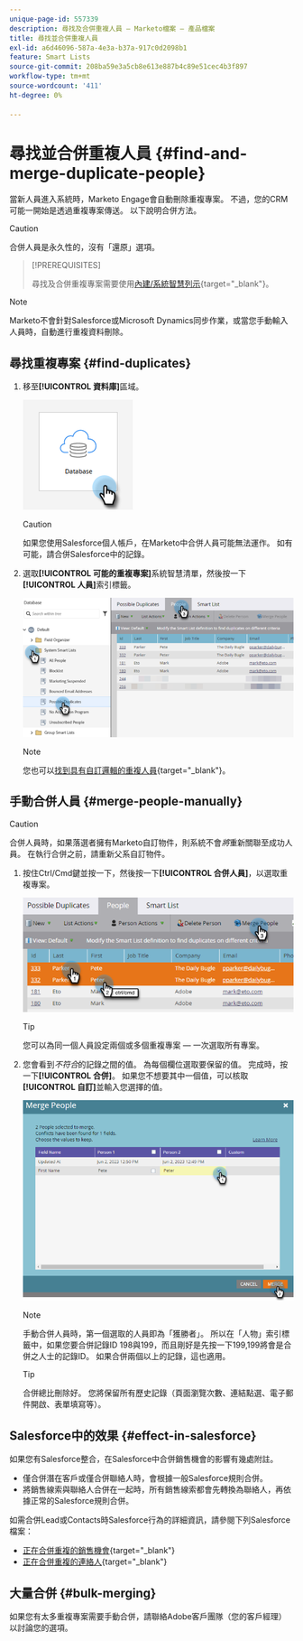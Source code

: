 ```yaml
---
unique-page-id: 557339
description: 尋找及合併重複人員 — Marketo檔案 — 產品檔案
title: 尋找並合併重複人員
exl-id: a6d46096-587a-4e3a-b37a-917c0d2098b1
feature: Smart Lists
source-git-commit: 208ba59e3a5cb8e613e887b4c89e51cec4b3f897
workflow-type: tm+mt
source-wordcount: '411'
ht-degree: 0%

---
```


# 尋找並合併重複人員 {#find-and-merge-duplicate-people}

當新人員進入系統時，Marketo Engage會自動刪除重複專案。 不過，您的CRM可能一開始是透過重複專案傳送。 以下說明合併方法。

>[!CAUTION]
>
>合併人員是永久性的，沒有「還原」選項。

>[!PREREQUISITES]
>
>尋找及合併重複專案需要使用[內建/系統智慧列示](/help/marketo/product-docs/core-marketo-concepts/smart-lists-and-static-lists/using-smart-lists/use-built-in-system-smart-lists.md){target="_blank"}。

>[!NOTE]
>
>Marketo不會針對Salesforce或Microsoft Dynamics同步作業，或當您手動輸入人員時，自動進行重複資料刪除。

## 尋找重複專案 {#find-duplicates}

1. 移至&#x200B;**[!UICONTROL 資料庫]**&#x200B;區域。

   ![](assets/find-and-merge-duplicate-people-1.png)

   >[!CAUTION]
   >
   >如果您使用Salesforce個人帳戶，在Marketo中合併人員可能無法運作。 如有可能，請合併Salesforce中的記錄。

1. 選取&#x200B;**[!UICONTROL 可能的重複專案]**&#x200B;系統智慧清單，然後按一下&#x200B;**[!UICONTROL 人員]**&#x200B;索引標籤。

   ![](assets/find-and-merge-duplicate-people-2.png)

   >[!NOTE]
   >
   >您也可以[找到具有自訂邏輯的重複人員](/help/marketo/product-docs/core-marketo-concepts/smart-lists-and-static-lists/managing-people-in-smart-lists/find-duplicate-people-with-custom-logic.md){target="_blank"}。

## 手動合併人員 {#merge-people-manually}

>[!CAUTION]
>
>合併人員時，如果落選者擁有Marketo自訂物件，則系統不會&#x200B;_將_&#x200B;重新關聯至成功人員。 在執行合併之前，請重新父系自訂物件。

1. 按住Ctrl/Cmd鍵並按一下，然後按一下&#x200B;**[!UICONTROL 合併人員]**，以選取重複專案。

   ![](assets/find-and-merge-duplicate-people-3.png)

   >[!TIP]
   >
   >您可以為同一個人員設定兩個或多個重複專案 — 一次選取所有專案。

1. 您會看到&#x200B;_不符合_&#x200B;的記錄之間的值。 為每個欄位選取要保留的值。 完成時，按一下&#x200B;**[!UICONTROL 合併]**。 如果您不想要其中一個值，可以核取&#x200B;**[!UICONTROL 自訂]**&#x200B;並輸入您選擇的值。

   ![](assets/find-and-merge-duplicate-people-4.png)

   >[!NOTE]
   >
   >手動合併人員時，第一個選取的人員即為「獲勝者」。 所以在「人物」索引標籤中，如果您要合併記錄ID 198與199，而且剛好是先按一下199,199將會是合併之人士的記錄ID。 如果合併兩個以上的記錄，這也適用。

   >[!TIP]
   >
   >合併總比刪除好。 您將保留所有歷史記錄（頁面瀏覽次數、連結點選、電子郵件開啟、表單填寫等）。

## Salesforce中的效果 {#effect-in-salesforce}

如果您有Salesforce整合，在Salesforce中合併銷售機會的影響有幾處附註。

* 僅合併潛在客戶或僅合併聯絡人時，會根據一般Salesforce規則合併。
* 將銷售線索與聯絡人合併在一起時，所有銷售線索都會先轉換為聯絡人，再依據正常的Salesforce規則合併。

如需合併Lead或Contacts時Salesforce行為的詳細資訊，請參閱下列Salesforce檔案：

* [正在合併重複的銷售機會](https://help.salesforce.com/HTViewHelpDoc?id=leads_merge.htm&amp;language=en_US){target="_blank"}
* [正在合併重複的連絡人](https://help.salesforce.com/HTViewHelpDoc?id=contacts_merge.htm&amp;language=en_US){target="_blank"}

## 大量合併 {#bulk-merging}

如果您有太多重複專案需要手動合併，請聯絡Adobe客戶團隊（您的客戶經理）以討論您的選項。
